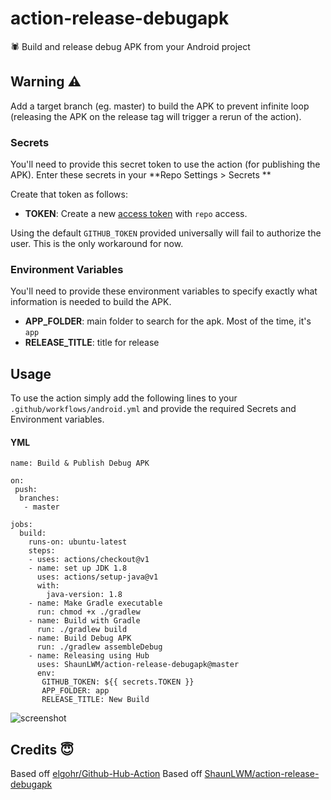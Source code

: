 # action-release-debugapk
🕷 Build and release debug APK from your Android project


## Warning ⚠
Add a target branch (eg. master) to build the APK to prevent infinite loop (releasing the APK on the release tag will trigger a rerun of the action).

### Secrets

You'll need to provide this secret token to use the action (for publishing the APK). Enter these secrets in your **Repo Settings > Secrets **

Create that token as follows:

* **TOKEN**: Create a new [access token](https://github.com/settings/tokens) with `repo` access.

Using the default `GITHUB_TOKEN` provided universally will fail to authorize the user. This is the only workaround for now.

### Environment Variables

You'll need to provide these environment variables to specify exactly what information is needed to build the APK.

* **APP_FOLDER**: main folder to search for the apk. Most of the time, it's `app`
* **RELEASE_TITLE**: title for release

## Usage

To use the action simply add the following lines to your `.github/workflows/android.yml` and provide the required Secrets and Environment variables.

#### YML
```
name: Build & Publish Debug APK

on:
 push:
  branches:
   - master
   
jobs:
  build:
    runs-on: ubuntu-latest
    steps:
    - uses: actions/checkout@v1
    - name: set up JDK 1.8
      uses: actions/setup-java@v1
      with:
        java-version: 1.8
    - name: Make Gradle executable
      run: chmod +x ./gradlew
    - name: Build with Gradle
      run: ./gradlew build
    - name: Build Debug APK
      run: ./gradlew assembleDebug
    - name: Releasing using Hub
      uses: ShaunLWM/action-release-debugapk@master
      env:
       GITHUB_TOKEN: ${{ secrets.TOKEN }}
       APP_FOLDER: app
       RELEASE_TITLE: New Build
```

![screenshot](screenshot.png)

## Credits 😇

Based off [elgohr/Github-Hub-Action](https://github.com/elgohr/Github-Hub-Action)
Based off [ ShaunLWM/action-release-debugapk](https://github.com/ShaunLWM/action-release-debugapk)
